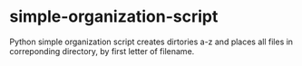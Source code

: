 # simple-organization-script
Python simple organization script
creates dirtories a-z and places all files in correponding directory, by first letter of filename.
